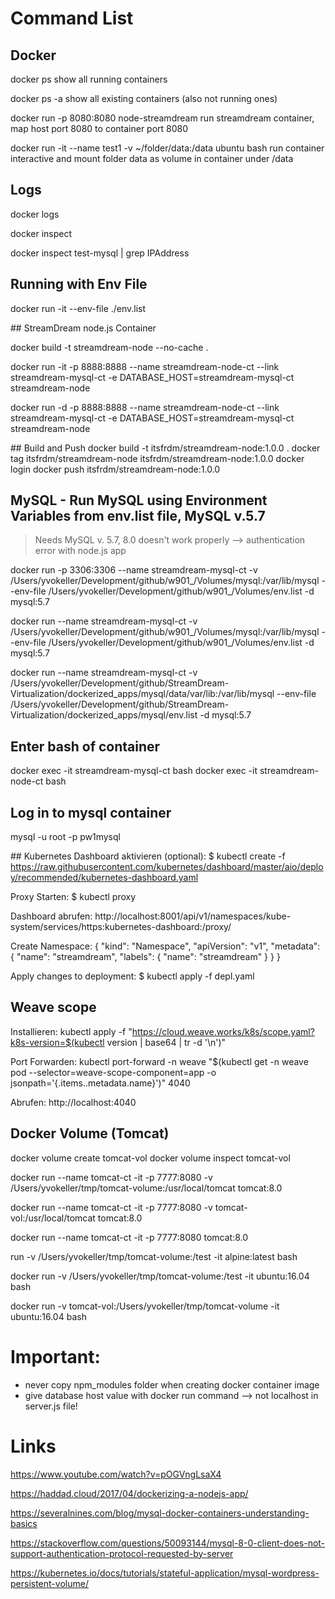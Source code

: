 # Command List

## Docker

docker ps                                                               show all running containers

docker ps -a                                                            show all existing containers (also not running ones)

docker run -p 8080:8080 node-streamdream                                run streamdream container, map host port 8080 to container port 8080

docker run -it --name test1 -v ~/folder/data:/data ubuntu bash          run container interactive and mount folder data as volume in container under /data

## Logs

docker logs <container-id>

docker inspect <container-id>

docker inspect test-mysql | grep IPAddress

## Running with Env File

docker run -it --env-file ./env.list

## StreamDream node.js Container

docker build -t streamdream-node --no-cache .

docker run -it -p 8888:8888 --name streamdream-node-ct --link streamdream-mysql-ct -e DATABASE_HOST=streamdream-mysql-ct streamdream-node

docker run -d -p 8888:8888 --name streamdream-node-ct --link streamdream-mysql-ct -e DATABASE_HOST=streamdream-mysql-ct streamdream-node

## Build and Push
docker build -t itsfrdm/streamdream-node:1.0.0 .
docker tag itsfrdm/streamdream-node itsfrdm/streamdream-node:1.0.0
docker login
docker push itsfrdm/streamdream-node:1.0.0

## MySQL - Run MySQL using Environment Variables from env.list file, MySQL v.5.7

> Needs MySQL v. 5.7, 8.0 doesn't work properly --> authentication error with node.js app

docker run -p 3306:3306 --name streamdream-mysql-ct -v /Users/yvokeller/Development/github/w901_/Volumes/mysql:/var/lib/mysql --env-file /Users/yvokeller/Development/github/w901_/Volumes/env.list -d mysql:5.7

docker run --name streamdream-mysql-ct -v /Users/yvokeller/Development/github/w901_/Volumes/mysql:/var/lib/mysql --env-file /Users/yvokeller/Development/github/w901_/Volumes/env.list -d mysql:5.7

docker run --name streamdream-mysql-ct -v /Users/yvokeller/Development/github/StreamDream-Virtualization/dockerized_apps/mysql/data/var/lib:/var/lib/mysql --env-file /Users/yvokeller/Development/github/StreamDream-Virtualization/dockerized_apps/mysql/env.list -d mysql:5.7

## Enter bash of container

docker exec -it streamdream-mysql-ct bash
docker exec -it streamdream-node-ct bash

## Log in to mysql container

mysql -u root -p
pw1mysql

## Kubernetes
Dashboard aktivieren (optional):
$ kubectl create -f https://raw.githubusercontent.com/kubernetes/dashboard/master/aio/deploy/recommended/kubernetes-dashboard.yaml

Proxy Starten:
$ kubectl proxy

Dashboard abrufen:
http://localhost:8001/api/v1/namespaces/kube-system/services/https:kubernetes-dashboard:/proxy/

Create Namespace:
{
  "kind": "Namespace",
  "apiVersion": "v1",
  "metadata": {
    "name": "streamdream",
    "labels": {
      "name": "streamdream"
    }
  }
}

Apply changes to deployment:
$ kubectl apply -f depl.yaml

## Weave scope
Installieren:
kubectl apply -f "https://cloud.weave.works/k8s/scope.yaml?k8s-version=$(kubectl version | base64 | tr -d '\n')"

Port Forwarden:
kubectl port-forward -n weave "$(kubectl get -n weave pod --selector=weave-scope-component=app -o jsonpath='{.items..metadata.name}')" 4040

Abrufen:
http://localhost:4040

## Docker Volume (Tomcat)
docker volume create tomcat-vol
docker volume inspect tomcat-vol

docker run --name tomcat-ct -it -p 7777:8080 -v /Users/yvokeller/tmp/tomcat-volume:/usr/local/tomcat tomcat:8.0

docker run --name tomcat-ct -it -p 7777:8080 -v tomcat-vol:/usr/local/tomcat tomcat:8.0

docker run --name tomcat-ct -it -p 7777:8080 tomcat:8.0


run -v /Users/yvokeller/tmp/tomcat-volume:/test -it alpine:latest bash

docker run -v /Users/yvokeller/tmp/tomcat-volume:/test -it ubuntu:16.04 bash

docker run -v tomcat-vol:/Users/yvokeller/tmp/tomcat-volume -it ubuntu:16.04 bash


# Important:

- never copy npm_modules folder when creating docker container image
- give database host value with docker run command --> not localhost in server.js file!

# Links

https://www.youtube.com/watch?v=pOGVngLsaX4

https://haddad.cloud/2017/04/dockerizing-a-nodejs-app/

https://severalnines.com/blog/mysql-docker-containers-understanding-basics

https://stackoverflow.com/questions/50093144/mysql-8-0-client-does-not-support-authentication-protocol-requested-by-server

https://kubernetes.io/docs/tutorials/stateful-application/mysql-wordpress-persistent-volume/